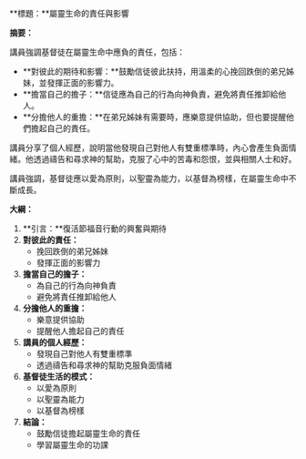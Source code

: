 **標題：**屬靈生命的責任與影響

**摘要：**

講員強調基督徒在屬靈生命中應負的責任，包括：

* **對彼此的期待和影響：**鼓勵信徒彼此扶持，用溫柔的心挽回跌倒的弟兄姊妹，並發揮正面的影響力。
* **擔當自己的擔子：**信徒應為自己的行為向神負責，避免將責任推卸給他人。
* **分擔他人的重擔：**在弟兄姊妹有需要時，應樂意提供協助，但也要提醒他們擔起自己的責任。

講員分享了個人經歷，說明當他發現自己對他人有雙重標準時，內心會產生負面情緒。他透過禱告和尋求神的幫助，克服了心中的苦毒和怨恨，並與相關人士和好。

講員強調，基督徒應以愛為原則，以聖靈為能力，以基督為榜樣，在屬靈生命中不斷成長。

**大綱：**

1. **引言：**復活節福音行動的興奮與期待
2. **對彼此的責任：**
    * 挽回跌倒的弟兄姊妹
    * 發揮正面的影響力
3. **擔當自己的擔子：**
    * 為自己的行為向神負責
    * 避免將責任推卸給他人
4. **分擔他人的重擔：**
    * 樂意提供協助
    * 提醒他人擔起自己的責任
5. **講員的個人經歷：**
    * 發現自己對他人有雙重標準
    * 透過禱告和尋求神的幫助克服負面情緒
6. **基督徒生活的模式：**
    * 以愛為原則
    * 以聖靈為能力
    * 以基督為榜樣
7. **結論：**
    * 鼓勵信徒擔起屬靈生命的責任
    * 學習屬靈生命的功課